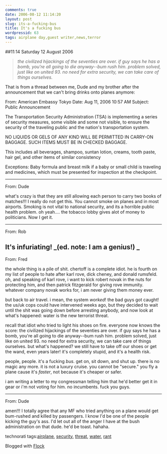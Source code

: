```yaml
---
comments: true
date: 2006-08-12 11:14:20
layout: post
slug: its-a-fucking-bus
title: It's a fucking bus
wordpressid: 63
tags: airplane day,guest writer,news,terror
---
```


##11:14 Saturday 12 August 2006

> _the civilized hijackings of the seventies are over. if guy says he has a bomb, you're all going to die anyway--bum rush him.  problem solved, just like on united 93.  no need for extra security, we can take care of things ourselves._


That is from a thread between me, Dude and my brother after the announcement that we can't bring drinks onto planes anymore:

From: American Embassy Tokyo
Date: Aug 11, 2006 10:57 AM
Subject: Public Announcement

<snip>

The Transportation Security Administration (TSA) is implementing a series of security measures, some visible and some not visible, to ensure the security of the traveling public and the nation's transportation system.

NO LIQUIDS OR GELS OF ANY KIND WILL BE PERMITTED IN CARRY-ON BAGGAGE. SUCH ITEMS MUST BE IN CHECKED BAGGAGE.

This includes all beverages, shampoo, suntan lotion, creams, tooth paste, hair gel, and other items of similar consistency

Exceptions: Baby formula and breast milk if a baby or small child is traveling and medicines, which must be presented for inspection at the checkpoint.

<snip>

-------------------------------------------------------------------------

From: Dude

what's crazy is that they are still allowing each person to carry two books of matches!!!  I really do not get this.  You cannot smoke on planes and in most airports.  Smoking is not vital to national security, and its a horrible public health problem.  oh yeah....  the tobacco lobby gives alot of money to politicians.  Now I get it.

-------------------------------------------------------------------------

From: Rob

It's infuriating!   _(ed. note: I am a genius!)
_
-------------------------------------------------------------------------

From: Fred

the whole thing is a pile of shit.  chertoff is a complete idiot.  he is fourth on my list of people to hate after karl rove, dick cheney, and donald rumsfeld.  oh, and speaking of karl rove, i want to kick robert novak in the nuts for protecting him, and then patrick fitzgerald for giving rove immunity.  whatever company novak works for, i am never giving them money ever.

but back to air travel.  i mean, the system *worked*!  the bad guys got caught!  the us/uk cops could have intervened weeks ago, but they decided to wait until the shit was going down before arresting anybody, and now look at what's happened: water is the new terrorist threat.

recall that idiot who tried to light his shoes on fire.  everyone now knows the score: the civilized hijackings of the seventies are over. if guy says he has a bomb, you're all going to die anyway--bum rush him.  problem solved, just like on united 93.  no need for extra security, we can take care of things ourselves.  but what's happened? we still have to take off our shoes or get the wand, even years later! it's completely stupid, and it's a health risk.

people, people.  it's a fucking *bus*.  get on, sit down, and shut up.
there is no magic any more.  it is not a luxury cruise.  you cannot be "secure."  you fly a plane cause it's *faster*, not because it's cheaper or safer.

i am writing a letter to my congressman telling him that he'd better get it in gear or i'm not voting for him.  no incumbents.  fuck you guys.

-------------------------------------------------------------------------

From: Dude

amen!!!  I totally agree that any MF who tried anything on a plane would get bum-rushed and killed by passengers.  I know I'd be one of the people kicking the guy's ass.  I'd let out all of the anger I have at the bush administration on that dude.  he'd be toast.  hahaha.




technorati tags:[airplane](http://technorati.com/tag/airplane), [security](http://technorati.com/tag/security), [threat](http://technorati.com/tag/threat), [water](http://technorati.com/tag/water), [rant](http://technorati.com/tag/rant)





Blogged with [Flock](http://www.flock.com)

